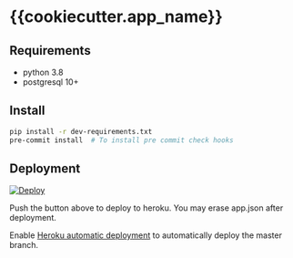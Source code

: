 # {{cookiecutter.app_name}}

## Requirements

- python 3.8
- postgresql 10+

## Install

```bash
pip install -r dev-requirements.txt
pre-commit install  # To install pre commit check hooks
```

## Deployment

[![Deploy](https://www.herokucdn.com/deploy/button.svg)](https://heroku.com/deploy)

Push the button above to deploy to heroku. You may erase app.json after deployment.

Enable [Heroku automatic deployment][heroku] to automatically deploy the master branch.


[heroku]: https://devcenter.heroku.com/articles/github-integration#automatic-deploys